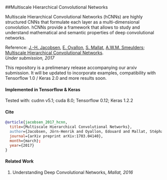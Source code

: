 ##Multiscale Hierarchical Convolutional Networks

Multiscale Hierarchical Convolutional Networks (hCNNs) are highly structured CNNs that formulate each layer as a multi-dimensional convolution. hCNNs provide a framework that allows to study and understand mathematical and semantic properties of deep convolutional networks.

Reference: [J.-H. Jacobsen](https://jhjacobsen.github.io/), [E. Oyallon](http://www.di.ens.fr/~oyallon/), [S. Mallat](http://www.cmap.polytechnique.fr/~mallat/), [A.W.M. Smeulders](https://staff.fnwi.uva.nl/a.w.m.smeulders/); [Multiscale Hierarchical Convolutional Networks](https://arxiv.org/abs/1703.04140).   
*Under submission, 2017*

This repository is a prelimenary release accompanying our arxiv submission. It will be updated to incorporate examples, compatibility with Tensorflow 1.0 / Keras 2.0 and more results soon.

#### Implemented in Tensorflow & Keras

Tested with: cudnn v5.1; cuda 8.0; Tensorflow 0.12; Keras 1.2.2

#### Cite
```bibtex
@article{jacobsen_2017_hcnn,
  title={Multiscale Hierarchical Convolutional Networks},
  author={Jacobsen, Jörn-Henrik and Oyallon, Edouard and Mallat, Stéphane and Smeulders, Arnold W. M.},
  journal={arXiv preprint arXiv:1703.04140},
  month={march};
  year={2017}
}
```

#### Related Work

1. Understanding Deep Convolutional Networks, *Mallat, 2016*
